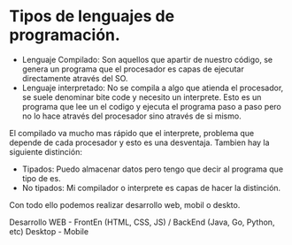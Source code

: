 # Tipos de lenguajes de programación.

* Lenguaje Compilado: Son aquellos que apartir de nuestro código, se genera un programa que el procesador es capas de ejecutar directamente através del SO. 
* Lenguaje interpretado: No se compila a algo que atienda el procesador, se suele denominar bite code y necesito un interprete. Esto es un programa que lee un el codigo y ejecuta el programa paso a paso pero no lo hace através del procesador sino através de si mismo.


El compilado va mucho mas rápido que el interprete, problema que depende de cada procesador y esto es una desventaja. 
Tambien hay la siguiente distinción:

* Tipados: Puedo almacenar datos pero tengo que decir al programa que tipo de es.
* No tipados: Mi compilador o interprete es capas de hacer la distinción.


Con todo ello podemos realizar desarrollo web, mobil o deskto.

Desarrollo WEB - FrontEn (HTML, CSS, JS) / BackEnd (Java, Go, Python, etc)
Desktop - 
Mobile


